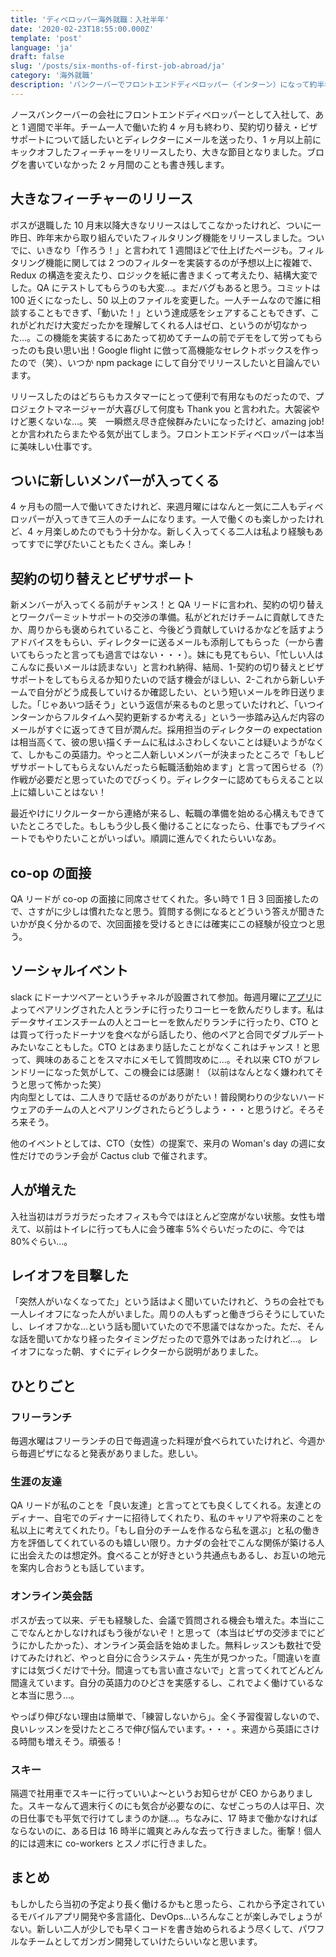 ```yaml
---
title: 'ディベロッパー海外就職：入社半年'
date: '2020-02-23T18:55:00.000Z'
template: 'post'
language: 'ja'
draft: false
slug: '/posts/six-months-of-first-job-abroad/ja'
category: '海外就職'
description: 'バンクーバーでフロントエンドディベロッパー（インターン）になって約半年。大きいフィーチャーのリリースをしたり、1人のチームとして働いた4ヶ月が終わったり、契約とビザのことで話がしたいとディレクターにメールを送ったりしました。'
---
```


ノースバンクーバーの会社にフロントエンドディベロッパーとして入社して、あと 1 週間で半年。チーム一人で働いた約 4 ヶ月も終わり、契約切り替え・ビザサポートについて話したいとディレクターにメールを送ったり、1 ヶ月以上前にキックオフしたフィーチャーをリリースしたり、大きな節目となりました。ブログを書いていなかった 2 ヶ月間のことも書き残します。

## 大きなフィーチャーのリリース

ボスが退職した 10 月末以降大きなリリースはしてこなかったけれど、ついに一昨日、昨年末から取り組んでいたフィルタリング機能をリリースしました。ついでに、いきなり「作ろう！」と言われて 1 週間ほどで仕上げたページも。フィルタリング機能に関しては 2 つのフィルターを実装するのが予想以上に複雑で、Redux の構造を変えたり、ロジックを紙に書きまくって考えたり、結構大変でした。QA にテストしてもらうのも大変…。まだバグもあると思う。コミットは 100 近くになったし、50 以上のファイルを変更した。一人チームなので誰に相談することもできず、「動いた！」という達成感をシェアすることもできず、これがどれだけ大変だったかを理解してくれる人はゼロ、というのが切なかった…。この機能を実装するにあたって初めてチームの前でデモをして労ってもらったのも良い思い出！Google flight に倣って高機能なセレクトボックスを作ったので（笑）、いつか npm package にして自分でリリースしたいと目論んでいます。

リリースしたのはどちらもカスタマーにとって便利で有用なものだったので、プロジェクトマネージャーが大喜びして何度も Thank you と言われた。大袈裟やけど悪くないな…。笑　一瞬燃え尽き症候群みたいになったけど、amazing job! とか言われたらまたやる気が出てしまう。フロントエンドディベロッパーは本当に美味しい仕事です。

## ついに新しいメンバーが入ってくる

4 ヶ月もの間一人で働いてきたけれど、来週月曜にはなんと一気に二人もディベロッパーが入ってきて三人のチームになります。一人で働くのも楽しかったけれど、4 ヶ月楽しめたのでもう十分かな。新しく入ってくる二人は私より経験もあってすでに学びたいこともたくさん。楽しみ！

## 契約の切り替えとビザサポート

新メンバーが入ってくる前がチャンス！と QA リードに言われ、契約の切り替えとワークパーミットサポートの交渉の準備。私がどれだけチームに貢献してきたか、周りからも褒められていること、今後どう貢献していけるかなどを話すようアドバイスをもらい、ディレクターに送るメールも添削してもらった（一から書いてもらったと言っても過言ではない・・・）。妹にも見てもらい、「忙しい人はこんなに長いメールは読まない」と言われ納得、結局、1-契約の切り替えとビザサポートをしてもらえるか知りたいので話す機会がほしい、2-これから新しいチームで自分がどう成長していけるか確認したい、という短いメールを昨日送りました。「じゃあいつ話そう」という返信が来るものと思っていたけれど、「いつインターンからフルタイムへ契約更新するか考える」という一歩踏み込んだ内容のメールがすぐに返ってきて目が潤んだ。採用担当のディレクターの expectation は相当高くて、彼の思い描くチームに私はふさわしくないことは疑いようがなくて、しかもこの英語力。やっと二人新しいメンバーが決まったところで「もしビザサポートしてもらえないんだったら転職活動始めます」と言って困らせる（?）作戦が必要だと思っていたのでびっくり。ディレクターに認めてもらえること以上に嬉しいことはない！

最近やけにリクルーターから連絡が来るし、転職の準備を始める心構えもできていたところでした。もしもう少し長く働けることになったら、仕事でもプライベートでもやりたいことがいっぱい。順調に進んでくれたらいいなあ。

## co-op の面接

QA リードが co-op の面接に同席させてくれた。多い時で 1 日 3 回面接したので、さすがに少しは慣れたなと思う。質問する側になるとどういう答えが聞きたいかが良く分かるので、次回面接を受けるときには確実にこの経験が役立つと思う。

## ソーシャルイベント

slack にドーナツペアーというチャネルが設置されて参加。毎週月曜に[アプリ](http://www.randomcoffees.com/)によってペアリングされた人とランチに行ったりコーヒーを飲んだりします。私はデータサイエンスチームの人とコーヒーを飲んだりランチに行ったり、CTO とは買って行ったドーナツを食べながら話したり、他のペアと合同でダブルデートみたいなこともした。CTO とはあまり話したことがなくこれはチャンス！と思って、興味のあることをスマホにメモして質問攻めに…。それ以来 CTO がフレンドリーになった気がして、この機会には感謝！（以前はなんとなく嫌われてそうと思って怖かった笑）<br />
内向型としては、二人きりで話せるのがありがたい！普段関わりの少ないハードウェアのチームの人とペアリングされたらどうしよう・・・と思うけど。そろそろ来そう。

他のイベントとしては、CTO（女性）の提案で、来月の Woman's day の週に女性だけでのランチ会が Cactus club で催されます。

## 人が増えた

入社当初はガラガラだったオフィスも今ではほとんど空席がない状態。女性も増えて、以前はトイレに行っても人に会う確率 5%ぐらいだったのに、今では 80%ぐらい…。

## レイオフを目撃した

「突然人がいなくなってた」という話はよく聞いていたけれど、うちの会社でも一人レイオフになった人がいました。周りの人もずっと働きづらそうにしていたし、レイオフかな…という話も聞いていたので不思議ではなかった。ただ、そんな話を聞いてかなり経ったタイミングだったので意外ではあったけれど…。
レイオフになった朝、すぐにディレクターから説明がありました。

## ひとりごと

### フリーランチ

毎週水曜はフリーランチの日で毎週違った料理が食べられていたけれど、今週から毎週ピザになると発表がありました。悲しい。

### 生涯の友達

QA リードが私のことを「良い友達」と言ってとても良くしてくれる。友達とのディナー、自宅でのディナーに招待してくれたり、私のキャリアや将来のことを私以上に考えてくれたり。「もし自分のチームを作るなら私を選ぶ」と私の働き方を評価してくれているのも嬉しい限り。カナダの会社でこんな関係が築ける人に出会えたのは想定外。食べることが好きという共通点もあるし、お互いの地元を案内し合おうとも話しています。

### オンライン英会話

ボスが去って以来、デモも経験した、会議で質問される機会も増えた。本当にここでなんとかしなければもう後がないぞ！と思って（本当はビザの交渉までにどうにかしたかった）、オンライン英会話を始めました。無料レッスンも数社で受けてみたけれど、やっと自分に合うシステム・先生が見つかった。「間違いを直すには気づくだけで十分。間違っても言い直さないで」と言ってくれてどんどん間違えています。自分の英語力のひどさを実感するし、これでよく働けているなと本当に思う…。

やっぱり伸びない理由は簡単で、「練習しないから」。全く予習復習しないので、良いレッスンを受けたところで伸び悩んでいます。・・・。来週から英語にさける時間も増えそう。頑張る！

### スキー

隔週で社用車でスキーに行っていいよ〜というお知らせが CEO からありました。スキーなんて週末行くのにも気合が必要なのに、なぜこっちの人は平日、次の日仕事でも平気で行けてしまうのか謎…。ちなみに、17 時まで働かなければならないのに、ある日は 16 時半に颯爽とみんな去って行きました。衝撃！個人的には週末に co-workers とスノボに行きました。

## まとめ

もしかしたら当初の予定より長く働けるかもと思ったら、これから予定されているモバイルアプリ開発や多言語化、DevOps...いろんなことが楽しみでしょうがない。新しい二人が少しでも早くコードを書き始められるよう尽くして、パワフルなチームとしてガンガン開発していけたらいいなと思います。
